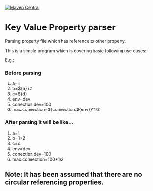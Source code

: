 [![Maven Central](https://img.shields.io/maven-central/v/com.github.vskrahul/properties-parser.svg?label=Maven%20Central)](https://search.maven.org/search?q=g:%22com.github.vskrahul%22%20AND%20a:%22properties-parser%22)

# Key Value Property parser

Parsing property file which has reference to other property.

This is a simple program which is covering basic following use cases:-

E.g.;

### Before parsing
 
1. a=1 
2. b=${a}+2 
3. c=${d} 
4. env=dev 
5. conection.dev=100 
6. max.connection=${connection.${env}}*1/2 

### After parsing it will be like... 
1. a=1
2. b=1+2 
3. c=d
4. env=dev 
5. conection.dev=100 
6. max.connection=100*1/2 

## Note: It has been assumed that there are no circular referencing properties.